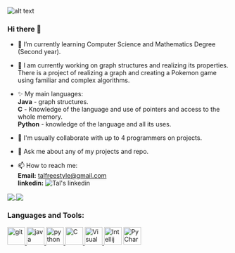 ![alt text](https://directadmissiononline.com/wp-content/uploads/2018/09/computer-science-header.jpg)

### Hi there 👋

<!--
**TalSchreiber95/TalSchreiber95** is a ✨ _special_ ✨ repository because its `README.md` (this file) appears on your GitHub profile.

Here are some ideas to get you started: 
-->

- 🌱 I’m currently learning Computer Science and Mathematics Degree (Second year).

- 🔭 I am currently working on graph structures and realizing its properties.<br />
      There is a project of realizing a graph and creating a Pokemon game using familiar and complex algorithms.

- ✨  My main languages: <br />
      **Java** - graph structures.<br />
      **C** - Knowledge of the language and use of pointers and access to the whole memory.<br />
      **Python** - knowledge of the language and all its uses.

- 👯 I'm usually collaborate with up to 4 programmers on projects.

- 💬 Ask me about any of my projects and repo.

- 📫 How to reach me: <br /> 
      **Email:** talfreestyle@gmail.com <br />
      **linkedin:** ![Tal's linkedin](linkedin.com/in/tal-schreiber-87aa8b203)
      
<a href="https://github.com/anuraghazra/github-readme-stats">
  <img align="center" src="https://github-readme-stats.vercel.app/api/top-langs/?username=TalSchreiber95&theme=slateorange&layout=compact" />
</a>
<a href="https://github.com/anuraghazra/convoychat">
  <img align="center" src="https://github-readme-stats.vercel.app/api?username=TalSchreiber95&show_icons=true&theme=slateorange&layout=compact&line_height=20" />
</a>

<h3 align="left">Languages and Tools:</h3>
<p align="left"> 
<a href="https://git-scm.com/" target="git"> <img src="https://www.vectorlogo.zone/logos/git-scm/git-scm-icon.svg" alt="git" width="40" height="40"/>  </a>
<a href="https://www.java.com" target="Java"> <img src="https://github.com/tomchen/stack-icons/blob/master/logos/java.svg" alt="java" width="40" height="40"/>  </a>  
<a href="https://www.python.org" target="Python"> <img src="https://github.com/tomchen/stack-icons/blob/master/logos/python.svg" alt="python" width="40" height="40"/>  </a>  
<a href="https://en.wikipedia.org/wiki/C_(programming_language)" title="C"> <img src="https://github.com/tomchen/stack-icons/blob/master/logos/c.svg" alt="C" width="40" height="40"/>  </a>  
<a href="https://code.visualstudio.com/" title="Visual Studio Code"> <img src="https://github.com/tomchen/stack-icons/blob/master/logos/visual-studio-code.svg" alt="Visual Studio Code" width="40" height="40"/>  </a>  
<a href="https://www.jetbrains.com/idea/" title="Intellij IDEA"> <img src="https://github.com/tomchen/stack-icons/blob/master/logos/intellij-idea.svg" alt="Intellij IDEA" width="40" height="40"/></a>  
<a href="https://www.jetbrains.com/pycharm/" target="PyCharm"> <img src="https://github.com/tomchen/stack-icons/blob/master/logos/pycharm.svg" alt="PyCharm" width="40" height="40"/></a>

      
<!--
- 🤔 I’m looking for help with ...
- 😄 Pronouns: None.
- ⚡ Fun fact: ...
-->

